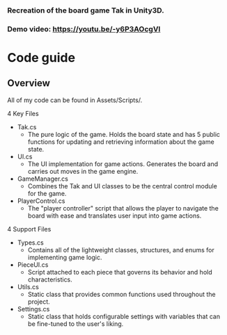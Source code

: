 ### Recreation of the board game Tak in Unity3D.

### Demo video: https://youtu.be/-y6P3AOcgVI

# Code guide
## Overview
All of my code can be found in Assets/Scripts/.

4 Key Files
* Tak.cs
  * The pure logic of the game. Holds the board state and has 5 public functions for updating and retrieving information about the game state.
* UI.cs
  * The UI implementation for game actions. Generates the board and carries out moves in the game engine.
* GameManager.cs
  * Combines the Tak and UI classes to be the central control module for the game.
* PlayerControl.cs
  * The "player controller" script that allows the player to navigate the board with ease and translates user input into game actions.

4 Support Files
* Types.cs
  * Contains all of the lightweight classes, structures, and enums for implementing game logic.
* PieceUI.cs
  * Script attached to each piece that governs its behavior and hold characteristics.
* Utils.cs
  * Static class that provides common functions used throughout the project.
* Settings.cs 
  * Static class that holds configurable settings with variables that can be fine-tuned to the user's liking.
